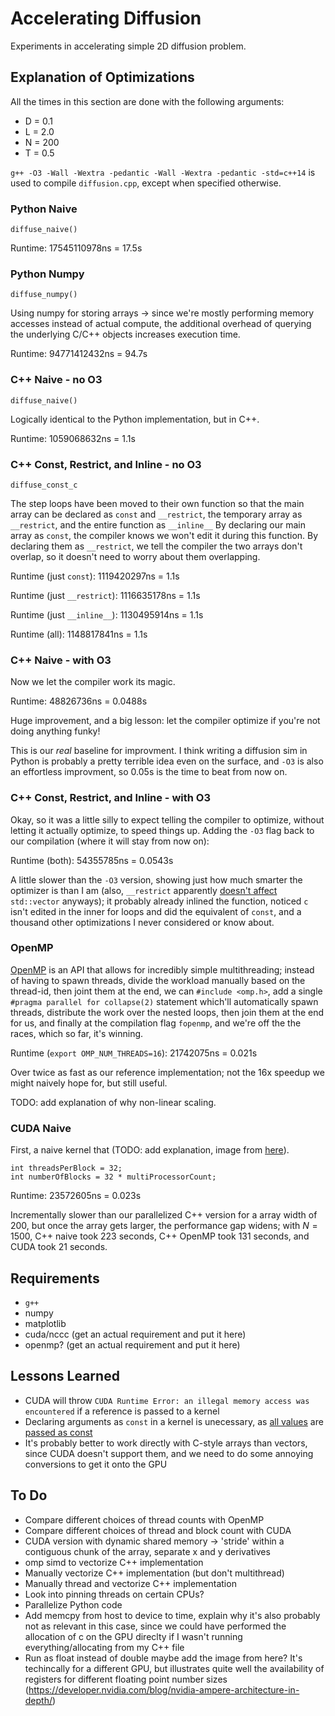 # Accelerating Diffusion

Experiments in accelerating simple 2D diffusion problem.

## Explanation of Optimizations

All the times in this section are done with the following arguments:

- D = 0.1
- L = 2.0
- N = 200
- T = 0.5

`g++ -O3 -Wall -Wextra -pedantic -Wall -Wextra -pedantic -std=c++14` is used to compile `diffusion.cpp`, except when specified otherwise.

### Python Naive

`diffuse_naive()`

Runtime: 17545110978ns = 17.5s

### Python Numpy

`diffuse_numpy()`

Using numpy for storing arrays -> since we're mostly performing memory accesses instead of actual compute, the additional overhead of querying the underlying C/C++ objects increases execution time.

Runtime: 94771412432ns = 94.7s

### C++ Naive - no O3

`diffuse_naive()`

Logically identical to the Python implementation, but in C++.

Runtime: 1059068632ns = 1.1s

### C++ Const, Restrict, and Inline - no O3

`diffuse_const_c`

The step loops have been moved to their own function so that the main array can be declared as `const` and `__restrict`, the temporary array as `__restrict`, and the entire function as `__inline__`
By declaring our main array as `const`, the compiler knows we won't edit it during this function.
By declaring them as `__restrict`, we tell the compiler the two arrays don't overlap, so it doesn't need to worry about them overlapping.

Runtime (just `const`): 1119420297ns = 1.1s

Runtime (just `__restrict`): 1116635178ns = 1.1s

Runtime (just `__inline__`): 1130495914ns = 1.1s

Runtime (all): 1148817841ns = 1.1s

### C++ Naive - with O3

Now we let the compiler work its magic.

Runtime: 48826736ns = 0.0488s

Huge improvement, and a big lesson: let the compiler optimize if you're not doing anything funky!

This is our *real* baseline for improvment.
I think writing a diffusion sim in Python is probably a pretty terrible idea even on the surface, and `-O3` is also an effortless improvment, so 0.05s is the time to beat from now on.

### C++ Const, Restrict, and Inline - with O3

Okay, so it was a little silly to expect telling the compiler to optimize, without letting it actually optimize, to speed things up.
Adding the `-O3` flag back to our compilation (where it will stay from now on):

Runtime (both): 54355785ns = 0.0543s

A little slower than the `-O3` version, showing just how much smarter the optimizer is than I am (also, `__restrict` apparently [doesn't affect](https://stackoverflow.com/questions/76747148/why-does-moving-for-loops-to-their-own-function-slow-down-the-program?noredirect=1#comment135304575_76747148) `std::vector` anyways); it probably already inlined the function, noticed `c` isn't edited in the inner for loops and did the equivalent of `const`, and a thousand other optimizations I never considered or know about.

### OpenMP

[OpenMP](https://en.wikipedia.org/wiki/OpenMP) is an API that allows for incredibly simple multithreading; instead of having to spawn threads, divide the workload manually based on the thread-id, then joint them at the end, we can `#include <omp.h>`, add a single `#pragma parallel for collapse(2)` statement which'll automatically spawn threads, distribute the work over the nested loops, then join them at the end for us, and finally at the compilation flag `fopenmp`, and we're off the the races, which so far, it's winning.

Runtime (`export OMP_NUM_THREADS=16`): 21742075ns = 0.021s

Over twice as fast as our reference implementation; not the 16x speedup we might naively hope for, but still useful.

TODO: add explanation of why non-linear scaling.

### CUDA Naive

First, a naive kernel that (TODO: add explanation, image from [here](https://stackoverflow.com/questions/32226993/understanding-streaming-multiprocessors-sm-and-streaming-processors-sp)).

```
int threadsPerBlock = 32;
int numberOfBlocks = 32 * multiProcessorCount;
```

Runtime: 23572605ns = 0.023s

Incrementally slower than our parallelized C++ version for a array width of 200, but once the array gets larger, the performance gap widens; with $N = 1500$, C++ naive took 223 seconds, C++ OpenMP took 131 seconds, and CUDA took 21 seconds.

## Requirements

- `g++`
- numpy
- matplotlib
- cuda/nccc (get an actual requirement and put it here)
- openmp? (get an actual requirement and put it here)

## Lessons Learned

- CUDA will throw `CUDA Runtime Error: an illegal memory access was encountered` if a reference is passed to a kernel
- Declaring arguments as `const` in a kernel is unecessary, as [all values](https://stackoverflow.com/questions/65015858/cuda-kernel-do-i-need-to-put-const-in-all-pass-by-value-parameters) are [passed as const](https://docs.nvidia.com/cuda/cuda-c-programming-guide/index.html#function-parameters)
- It's probably better to work directly with C-style arrays than vectors, since CUDA doesn't support them, and we need to do some annoying conversions to get it onto the GPU

## To Do

- Compare different choices of thread counts with OpenMP
- Compare different choices of thread and block count with CUDA
- CUDA version with dynamic shared memory -> 'stride' within a contiguous chunk of the array, separate x and y derivatives
- omp simd to vectorize C++ implementation
- Manually vectorize C++ implementation (but don't multithread)
- Manually thread and vectorize C++ implementation
- Look into pinning threads on certain CPUs?
- Parallelize Python code
- Add memcpy from host to device to time, explain why it's also probably not as relevant in this case, since we could have performed the allocation of c on the GPU direclty if I wasn't running everything/allocating from my C++ file
- Run as float instead of double maybe add the image from here? It's techincally for a different GPU, but illustrates quite well the availability of registers for different floating point number sizes (https://developer.nvidia.com/blog/nvidia-ampere-architecture-in-depth/)
